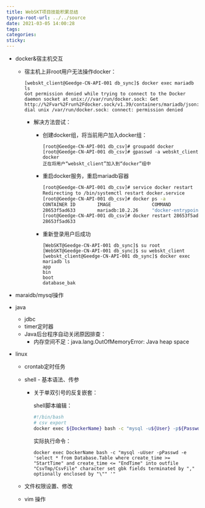 ```yaml
---
title: WebSKT项目技能积累总结
typora-root-url: ../../source
date: 2021-03-05 14:00:28
tags:
categories:
sticky:
---
```


- docker&宿主机交互

  - 宿主机上非root用户无法操作docker：

    ```shell
    [webskt_client@Geedge-CN-API-001 db_sync]$ docker exec mariadb ls
    Got permission denied while trying to connect to the Docker daemon socket at unix:///var/run/docker.sock: Get http://%2Fvar%2Frun%2Fdocker.sock/v1.39/containers/mariadb/json: dial unix /var/run/docker.sock: connect: permission denied
    ```

    - 解决方法尝试：

      - 创建docker组，将当前用户加入docker组：

        ```shell
        [root@Geedge-CN-API-001 db_csv]# groupadd docker
        [root@Geedge-CN-API-001 db_csv]# gpasswd -a webskt_client docker
        正在将用户“webskt_client”加入到“docker”组中
        ```

      - 重启docker服务，重启mariadb容器

        ```sh
        [root@Geedge-CN-API-001 db_csv]# service docker restart
        Redirecting to /bin/systemctl restart docker.service
        [root@Geedge-CN-API-001 db_csv]# docker ps -a
        CONTAINER ID        IMAGE               COMMAND                  CREATED             STATUS              PORTS                    NAMES
        28653f5ad633        mariadb:10.2.26     "docker-entrypoint.s…"   2 weeks ago         Up 7 seconds        0.0.0.0:3306->3306/tcp   mariadb
        [root@Geedge-CN-API-001 db_csv]# docker restart 28653f5ad633
        28653f5ad633
        ```

      - 重新登录用户后成功

        ```
        [WebSKT@Geedge-CN-API-001 db_sync]$ su root 
        [WebSKT@Geedge-CN-API-001 db_sync]$ su webskt_client
        [webskt_client@Geedge-CN-API-001 db_sync]$ docker exec mariadb ls
        app
        bin
        boot
        database_bak
        ```

        

- maraidb/mysql操作

- java 
  - jdbc
  - timer定时器
  - Java后台程序自动关闭原因排查：
    - 内存空间不足：java.lang.OutOfMemoryError: Java heap space
  
- linux 
  - crontab定时任务
  
  - shell - 基本语法、传参
  
    - 关于单双引号的反复嵌套：
  
      shell脚本编辑：
  
      ```sh
      #!/bin/bash
      # csv export
      docker exec ${DockerName} bash -c "mysql -u${User} -p${Passwd} -e 'select * from ${Database}.${Table} where create_time >= \"$StartTime\" and create_time <= \"$EndTime\" into outfile \"${CsvTmp}/${CsvFile}\" character set gbk fields terminated by \",\" optionally enclosed by \"\\\"\" '"
      ```
  
      实际执行命令：
  
      ```shell
      docker exec DockerName bash -c "mysql -uUser -pPasswd -e 'select * from Database.Table where create_time >= "StartTime" and create_time <= "EndTime" into outfile "CsvTmp/CsvFile" character set gbk fields terminated by "," optionally enclosed by "\"" '"
      ```
  
  - 文件权限设置、修改
  
  - vim 操作